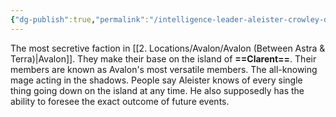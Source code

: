 ```yaml
---
{"dg-publish":true,"permalink":"/intelligence-leader-aleister-crowley-dark-blue/"}
---
```


The most secretive faction in [[2. Locations/Avalon/Avalon (Between Astra & Terra)\|Avalon]]. They make their base on the island of **==Clarent==**. Their members are known as Avalon's most versatile members. The all-knowing mage acting in the shadows. People say Aleister knows of every single thing going down on the island at any time. He also supposedly has the ability to foresee the exact outcome of future events. 